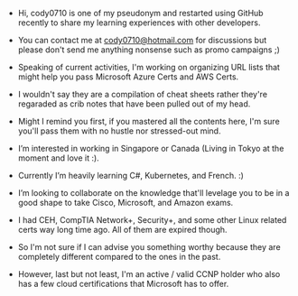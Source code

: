 - Hi, cody0710 is one of my pseudonym and restarted using GitHub recently to share my learning experiences with other developers.
- You can contact me at cody0710@hotmail.com for discussions but please don't send me anything nonsense such as promo campaigns ;)
- Speaking of current activities, I'm working on organizing URL lists that might help you pass Microsoft Azure Certs and AWS Certs.
- I wouldn't say they are a compilation of cheat sheets rather they're regaraded as crib notes that have been pulled out of my head.
- Might I remind you first, if you mastered all the contents here, I'm sure you'll pass them with no hustle nor stressed-out mind.

- I’m interested in working in Singapore or Canada (Living in Tokyo at the moment and love it :).
- Currently I’m heavily learning C#, Kubernetes, and French. :)
- I’m looking to collaborate on the knowledge that'll levelage you to be in a good shape to take Cisco, Microsoft, and Amazon exams.
- I had CEH, CompTIA Network+, Security+, and some other Linux related certs way long time ago. All of them are expired though. 
- So I'm not sure if I can advise you something worthy because they are completely different compared to the ones in the past.
- However, last but not least, I'm an active / valid CCNP holder who also has a few cloud certifications that Microsoft has to offer.

<!---
cody0710/cody0710 is a ✨ special ✨ repository because its `README.md` (this file) appears on your GitHub profile.
You can click the Preview link to take a look at your changes.
--->
